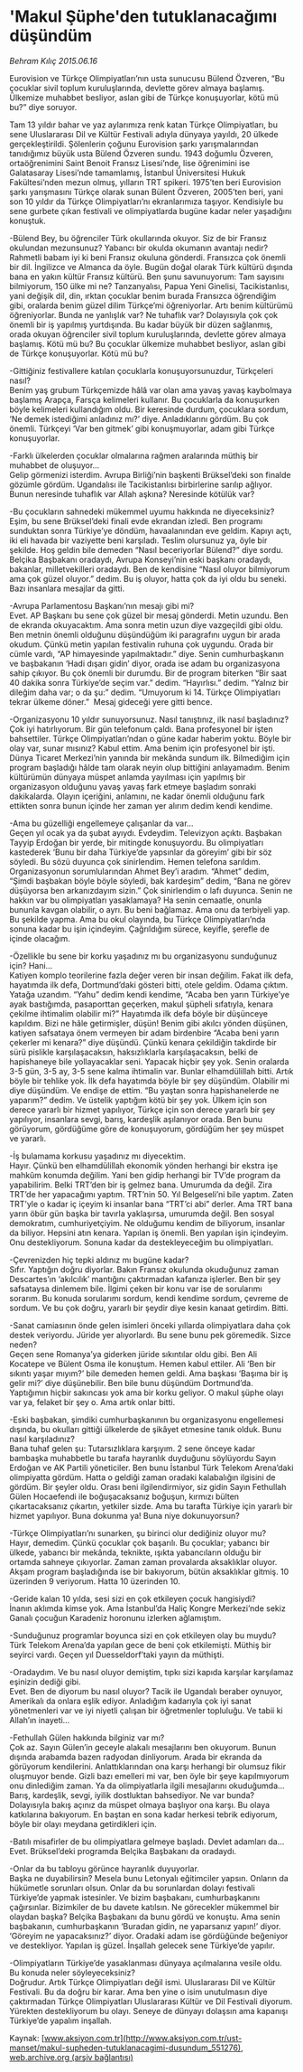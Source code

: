 # 'Makul Şüphe'den tutuklanacağımı düşündüm

*Behram Kılıç 2015.06.16*

<div class="pNewsDetailMainContent" itemprop="articleBody">
 <p>
  Eurovision ve Türkçe Olimpiyatları’nın usta sunucusu Bülend Özveren, “Bu çocuklar sivil toplum kuruluşlarında, devlette görev almaya başlamış. Ülkemize muhabbet besliyor, aslan gibi de Türkçe konuşuyorlar, kötü mü bu?” diye soruyor.
 </p>
 <p>
  Tam 13 yıldır bahar ve yaz aylarımıza renk katan Türkçe Olimpiyatları, bu sene Uluslararası Dil ve Kültür Festivali adıyla dünyaya yayıldı, 20 ülkede gerçekleştirildi. Şölenlerin çoğunu Eurovision şarkı yarışmalarından tanıdığımız büyük usta Bülend Özveren sundu. 1943 doğumlu Özveren, ortaöğrenimini Saint Benoit Fransız Lisesi’nde, lise öğrenimini ise Galatasaray Lisesi’nde tamamlamış, İstanbul Üniversitesi Hukuk Fakültesi’nden mezun olmuş, yılların TRT spikeri. 1975’ten beri Eurovision şarkı yarışmasını Türkçe olarak sunan Bülent Özveren, 2005’ten beri, yani son 10 yıldır da Türkçe Olimpiyatları’nı ekranlarımıza taşıyor. Kendisiyle bu sene gurbete çıkan festivali ve olimpiyatlarda bugüne kadar neler yaşadığını konuştuk.
 </p>
 <p>
  -Bülend Bey, bu öğrenciler Türk okullarında okuyor. Siz de bir Fransız okulundan mezunsunuz? Yabancı bir okulda okumanın avantajı nedir?
  <br>
   Rahmetli babam iyi ki beni Fransız okuluna gönderdi. Fransızca çok önemli bir dil. İngilizce ve Almanca da öyle. Bugün doğal olarak Türk kültürü dışında bana en yakın kültür Fransız kültürü. Ben şunu savunuyorum: Tam sayısını bilmiyorum, 150 ülke mi ne? Tanzanyalısı, Papua Yeni Ginelisi, Tacikistanlısı, yani değişik dil, din, ırktan çocuklar benim burada Fransızca öğrendiğim gibi, oralarda benim güzel dilim Türkçe’mi öğreniyorlar. Artı benim kültürümü öğreniyorlar. Bunda ne yanlışlık var? Ne tuhaflık var? Dolayısıyla çok çok önemli bir iş yapılmış yurtdışında. Bu kadar büyük bir düzen sağlanmış, orada okuyan öğrenciler sivil toplum kuruluşlarında, devlette görev almaya başlamış. Kötü mü bu? Bu çocuklar ülkemize muhabbet besliyor, aslan gibi de Türkçe konuşuyorlar. Kötü mü bu?
  </br>
 </p>
 <p>
  -Gittiğiniz festivallere katılan çocuklarla konuşuyorsunuzdur, Türkçeleri nasıl?
  <br>
   Benim yaş grubum Türkçemizde hâlâ var olan ama yavaş yavaş kaybolmaya başlamış Arapça, Farsça kelimeleri kullanır. Bu çocuklarla da konuşurken böyle kelimeleri kullandığım oldu. Bir keresinde durdum, çocuklara sordum, ‘Ne demek istediğimi anladınız mı?’ diye. Anladıklarını gördüm. Bu çok önemli. Türkçeyi ‘Var ben gitmek’ gibi konuşmuyorlar, adam gibi Türkçe konuşuyorlar.
  </br>
 </p>
 <p>
  -Farklı ülkelerden çocuklar olmalarına rağmen aralarında müthiş bir muhabbet de oluşuyor…
  <br>
   Gelip görmenizi isterdim. Avrupa Birliği’nin başkenti Brüksel’deki son finalde gözümle gördüm. Ugandalısı ile Tacikistanlısı birbirlerine sarılıp ağlıyor. Bunun neresinde tuhaflık var Allah aşkına? Neresinde kötülük var?
  </br>
 </p>
 <p>
  -Bu çocukların sahnedeki mükemmel uyumu hakkında ne diyeceksiniz?
  <br>
   Eşim, bu sene Brüksel’deki finali evde ekrandan izledi. Ben programı sunduktan sonra Türkiye’ye döndüm, havaalanından eve geldim. Kapıyı açtı, iki eli havada bir vaziyette beni karşıladı. Teslim olursunuz ya, öyle bir şekilde. Hoş geldin bile demeden “Nasıl beceriyorlar Bülend?” diye sordu. Belçika Başbakanı oradaydı, Avrupa Konseyi’nin eski başkanı oradaydı, bakanlar, milletvekilleri oradaydı. Ben de kendisine “Nasıl oluyor bilmiyorum ama çok güzel oluyor.” dedim. Bu iş oluyor, hatta çok da iyi oldu bu seneki. Bazı insanlara mesajlar da gitti.
  </br>
 </p>
 <p>
  -Avrupa Parlamentosu Başkanı’nın mesajı gibi mi?
  <br/>
  Evet. AP Başkanı bu sene çok güzel bir mesaj gönderdi. Metin uzundu. Ben de ekranda okuyacaktım. Ama sonra metin uzun diye vazgeçildi gibi oldu. Ben metnin önemli olduğunu düşündüğüm iki paragrafını uygun bir arada okudum. Çünkü metin yapılan festivalin ruhuna çok uygundu. Orada bir cümle vardı, “AP himayesinde yapılmaktadır.” diye. Senin cumhurbaşkanın ve başbakanın ‘Hadi dışarı gidin’ diyor, orada ise adam bu organizasyona sahip çıkıyor. Bu çok önemli bir durumdu. Bir de program biterken “Bir saat 40 dakika sonra Türkiye’de seçim var.” dedim. “Hayırlısı.” dedim. “Yalnız bir dileğim daha var; o da şu:” dedim. “Umuyorum ki 14. Türkçe Olimpiyatları tekrar ülkeme döner.”  Mesaj gideceği yere gitti bence.
 </p>
 <p>
  -Organizasyonu 10 yıldır sunuyorsunuz. Nasıl tanıştınız, ilk nasıl başladınız?
  <br/>
  Çok iyi hatırlıyorum. Bir gün telefonum çaldı. Bana profesyonel bir işten bahsettiler. Türkçe Olimpiyatları’ndan o güne kadar haberim yoktu. Böyle bir olay var, sunar mısınız? Kabul ettim. Ama benim için profesyonel bir işti. Dünya Ticaret Merkezi’nin yanında bir mekânda sundum ilk. Bilmediğim için program başladığı hâlde tam olarak neyin olup bittiğini anlayamadım. Benim kültürümün dünyaya müspet anlamda yayılması için yapılmış bir organizasyon olduğunu yavaş yavaş fark etmeye başladım sonraki dakikalarda. Olayın içeriğini, anlamını, ne kadar önemli olduğunu fark ettikten sonra bunun içinde her zaman yer alırım dedim kendi kendime.
 </p>
 <p>
  -Ama bu güzelliği engellemeye çalışanlar da var…
  <br/>
  Geçen yıl ocak ya da şubat ayıydı. Evdeydim. Televizyon açıktı. Başbakan Tayyip Erdoğan bir yerde, bir mitingde konuşuyordu. Bu olimpiyatları kastederek ‘Bunu bir daha Türkiye’de yapsınlar da göreyim’ gibi bir söz söyledi. Bu sözü duyunca çok sinirlendim. Hemen telefona sarıldım. Organizasyonun sorumlularından Ahmet Bey’i aradım. “Ahmet” dedim, “Şimdi başbakan böyle böyle söyledi, bak kardeşim” dedim, “Bana ne görev düşüyorsa ben arkanızdayım sizin.” Çok sinirlendim o lafı duyunca. Senin ne hakkın var bu olimpiyatları yasaklamaya? Ha senin cemaatle, onunla bununla kavgan olabilir, o ayrı. Bu beni bağlamaz. Ama onu da terbiyeli yap. Bu şekilde yapma. Ama bu okul olayında, bu Türkçe Olimpiyatları’nda sonuna kadar bu işin içindeyim. Çağrıldığım sürece, keyifle, şerefle de içinde olacağım.
 </p>
 <p>
  -Özellikle bu sene bir korku yaşadınız mı bu organizasyonu sunduğunuz için? Hani…
  <br/>
  Katiyen komplo teorilerine fazla değer veren bir insan değilim. Fakat ilk defa, hayatımda ilk defa, Dortmund’daki gösteri bitti, otele geldim. Odama çıktım. Yatağa uzandım. “Yahu” dedim kendi kendime, “Acaba ben yarın Türkiye’ye ayak bastığımda, pasaporttan geçerken, makul şüpheli sıfatıyla, kenara çekilme ihtimalim olabilir mi?” Hayatımda ilk defa böyle bir düşünceye kapıldım. Bizi ne hâle getirmişler, düşün! Benim gibi akılcı yönden düşünen, katiyen safsataya önem vermeyen bir adam birdenbire “Acaba beni yarın çekerler mi kenara?” diye düşündü. Çünkü kenara çekildiğin takdirde bir sürü pislikle karşılaşacaksın, haksızlıklarla karşılaşacaksın, belki de hapishaneye bile yollayacaklar seni. Yapacak hiçbir şey yok. Senin oralarda 3-5 gün, 3-5 ay, 3-5 sene kalma ihtimalin var. Bunlar elhamdülillah bitti. Artık böyle bir tehlike yok. İlk defa hayatımda böyle bir şey düşündüm. Olabilir mi diye düşündüm. Ve endişe de ettim. “Bu yaştan sonra hapishanelerde ne yaparım?” dedim. Ve üstelik yaptığım kötü bir şey yok. Ülkem için son derece yararlı bir hizmet yapılıyor, Türkçe için son derece yararlı bir şey yapılıyor, insanlara sevgi, barış, kardeşlik aşılanıyor orada. Ben bunu görüyorum, gördüğüme göre de konuşuyorum, gördüğüm her şey müspet ve yararlı.
 </p>
 <p>
  -İş bulamama korkusu yaşadınız mı diyecektim.
  <br/>
  Hayır. Çünkü ben elhamdülillah ekonomik yönden herhangi bir ekstra işe mahkûm konumda değilim. Yani ben gidip herhangi bir TV’de program da yapabilirim. Belki TRT’den bir iş gelmez bana. Umurumda da değil. Zira TRT’de her yapacağımı yaptım. TRT’nin 50. Yıl Belgeseli’ni bile yaptım. Zaten TRT’yle o kadar iç içeyim ki insanlar bana “TRT’ci abi” derler. Ama TRT bana yarın öbür gün başka bir tavırla yaklaşırsa, umurumda değil. Ben sosyal demokratım, cumhuriyetçiyim. Ne olduğumu kendim de biliyorum, insanlar da biliyor. Hepsini atın kenara. Yapılan iş önemli. Ben yapılan işin içindeyim. Onu destekliyorum. Sonuna kadar da destekleyeceğim bu olimpiyatları.
 </p>
 <p>
  -Çevrenizden hiç tepki aldınız mı bugüne kadar?
  <br/>
  Sıfır. Yaptığın doğru diyorlar. Bakın Fransız okulunda okuduğunuz zaman Descartes’ın ‘akılcılık’ mantığını çaktırmadan kafanıza işlerler. Ben bir şey safsataysa dinlemem bile. İlgimi çeken bir konu var ise de sorularımı sorarım. Bu konuda sorularımı sordum, kendi kendime sordum, çevreme de sordum. Ve bu çok doğru, yararlı bir şeydir diye kesin kanaat getirdim. Bitti.
 </p>
 <p>
  -Sanat camiasının önde gelen isimleri önceki yıllarda olimpiyatlara daha çok destek veriyordu. Jüride yer alıyorlardı. Bu sene bunu pek göremedik. Sizce neden?
  <br/>
  Geçen sene Romanya’ya giderken jüride sıkıntılar oldu gibi. Ben Ali Kocatepe ve Bülent Osma ile konuştum. Hemen kabul ettiler. Ali ‘Ben bir sıkıntı yaşar mıyım?’ bile demeden hemen geldi. Ama başkası ‘Başıma bir iş gelir mi?’ diye düşünebilir. Ben bile bunu düşündüm Dortmund’da. Yaptığımın hiçbir sakıncası yok ama bir korku geliyor. O makul şüphe olayı var ya, felaket bir şey o. Ama artık onlar bitti.
 </p>
 <p>
  -Eski başbakan, şimdiki cumhurbaşkanının bu organizasyonu engellemesi dışında, bu okulları gittiği ülkelerde de şikâyet etmesine tanık olduk. Bunu nasıl karşıladınız?
  <br/>
  Bana tuhaf gelen şu: Tutarsızlıklara karşıyım. 2 sene önceye kadar bambaşka muhabbetle bu tarafa hayranlık duyduğunu söylüyordu Sayın Erdoğan ve AK Partili yöneticiler. Ben bunu İstanbul Türk Telekom Arena’daki olimpiyatta gördüm. Hatta o geldiği zaman oradaki kalabalığın ilgisini de gördüm. Bir şeyler oldu. Orası beni ilgilendirmiyor, siz gidin Sayın Fethullah Gülen Hocaefendi ile boğuşacaksanız boğuşun, kırmızı bülten çıkartacaksanız çıkartın, yetkiler sizde. Ama bu tarafta Türkiye için yararlı bir hizmet yapılıyor. Buna dokunma ya! Buna niye dokunuyorsun?
 </p>
 <p>
  -Türkçe Olimpiyatları’nı sunarken, şu birinci olur dediğiniz oluyor mu?
  <br/>
  Hayır, demedim. Çünkü çocuklar çok başarılı. Bu çocuklar; yabancı bir ülkede, yabancı bir mekânda, teknikte, ışıkta yabancıların olduğu bir ortamda sahneye çıkıyorlar. Zaman zaman provalarda aksaklıklar oluyor. Akşam program başladığında ise bir bakıyorum, bütün aksaklıklar gitmiş. 10 üzerinden 9 veriyorum. Hatta 10 üzerinden 10.
 </p>
 <p>
  -Geride kalan 10 yılda, sesi sizi en çok etkileyen çocuk hangisiydi?
  <br/>
  İnanın aklımda kimse yok. Ama İstanbul’da Haliç Kongre Merkezi’nde sekiz Ganalı çocuğun Karadeniz horonunu izlerken ağlamıştım.
 </p>
 <p>
  -Sunduğunuz programlar boyunca sizi en çok etkileyen olay bu muydu?
  <br/>
  Türk Telekom Arena’da yapılan gece de beni çok etkilemişti. Müthiş bir seyirci vardı. Geçen yıl Duesseldorf’taki yayın da müthişti.
 </p>
 <p>
  -Oradaydım. Ve bu nasıl oluyor demiştim, tıpkı sizi kapıda karşılar karşılamaz eşinizin dediği gibi.
  <br/>
  Evet. Ben de diyorum bu nasıl oluyor? Tacik ile Ugandalı beraber oynuyor, Amerikalı da onlara eşlik ediyor. Anladığım kadarıyla çok iyi sanat yönetmenleri var ve iyi niyetli çalışan bir öğretmenler topluluğu. Ve tabii ki Allah’ın inayeti…
 </p>
 <p>
  -Fethullah Gülen hakkında bilginiz var mı?
  <br/>
  Çok az. Sayın Gülen’in geceyle alakalı mesajlarını ben okuyorum. Bunun dışında arabamda bazen radyodan dinliyorum. Arada bir ekranda da görüyorum kendilerini. Anlattıklarından ona karşı herhangi bir olumsuz fikir oluşmuyor bende. Gizli bazı emelleri mi var, ben öyle bir şeye kapılmıyorum onu dinlediğim zaman. Ya da olimpiyatlarla ilgili mesajlarını okuduğumda... Barış, kardeşlik, sevgi, iyilik dostluktan bahsediyor. Ne var bunda? Dolayısıyla bakış açınız da müspet olmaya başlıyor ona karşı. Bu olaya katkılarına bakıyorum. En baştan en sona kadar herkesi tebrik ediyorum, böyle bir olayı meydana getirdikleri için.
 </p>
 <p>
  -Batılı misafirler de bu olimpiyatlara gelmeye başladı. Devlet adamları da…
  <br/>
  Evet. Brüksel’deki programda Belçika Başbakanı da oradaydı.
 </p>
 <p>
  -Onlar da bu tabloyu görünce hayranlık duyuyorlar.
  <br/>
  Başka ne duyabilirsin? Mesela bunu Letonyalı eğitimciler yapsın. Onların da hükümetle sorunları olsun. Onlar da bu sorunlardan dolayı festivali Türkiye’de yapmak istesinler. Ve bizim başbakanı, cumhurbaşkanını çağırsınlar. Bizimkiler de bu davete katılsın. Ne görecekler mükemmel bir olaydan başka? Belçika Başbakanı da bunu gördü ve konuştu. Ama senin başbakanın, cumhurbaşkanın ‘Buradan gidin, ne yaparsanız yapın!’ diyor. ‘Göreyim ne yapacaksınız?’ diyor. Oradaki adam ise gördüğünde beğeniyor ve destekliyor. Yapılan iş güzel. İnşallah gelecek sene Türkiye’de yapılır.
 </p>
 <p>
  -Olimpiyatların Türkiye’de yasaklanması dünyaya açılmalarına vesile oldu. Bu konuda neler söyleyeceksiniz?
  <br/>
  Doğrudur. Artık Türkçe Olimpiyatları değil ismi. Uluslararası Dil ve Kültür Festivali. Bu da doğru bir karar. Ama ben yine o isim unutulmasın diye çaktırmadan Türkçe Olimpiyatları Uluslararası Kültür ve Dil Festivali diyorum. Yürekten destekliyorum bu olayı. Seneye de dünyayı dolaşsın ama kapanışı Türkiye’de yapalım inşallah.
 </p>
</div>


Kaynak: [www.aksiyon.com.tr](http://www.aksiyon.com.tr/ust-manset/makul-supheden-tutuklanacagimi-dusundum_551276), [web.archive.org (arşiv bağlantısı)](http://web.archive.org/web/20150721134923/http://www.aksiyon.com.tr/ust-manset/makul-supheden-tutuklanacagimi-dusundum_551276)
